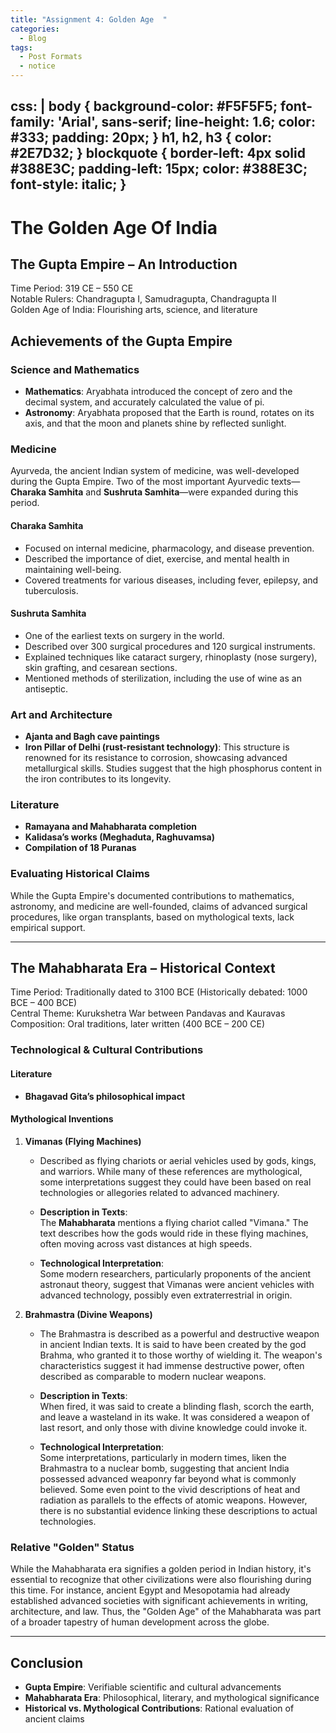 ```yaml
---
title: "Assignment 4: Golden Age  "
categories:
  - Blog
tags:
  - Post Formats
  - notice
---
```


css: |
  body {
    background-color: #F5F5F5;
    font-family: 'Arial', sans-serif;
    line-height: 1.6;
    color: #333;
    padding: 20px;
  }
  h1, h2, h3 {
    color: #2E7D32;
  }
  blockquote {
    border-left: 4px solid #388E3C;
    padding-left: 15px;
    color: #388E3C;
    font-style: italic;
  }
---

# **The Golden Age Of India**

## **The Gupta Empire – An Introduction**
Time Period: 319 CE – 550 CE  
Notable Rulers: Chandragupta I, Samudragupta, Chandragupta II  
Golden Age of India: Flourishing arts, science, and literature

## **Achievements of the Gupta Empire**

### **Science and Mathematics**
- **Mathematics**: Aryabhata introduced the concept of zero and the decimal system, and accurately calculated the value of pi.  
- **Astronomy**: Aryabhata proposed that the Earth is round, rotates on its axis, and that the moon and planets shine by reflected sunlight.  

### **Medicine**
Ayurveda, the ancient Indian system of medicine, was well-developed during the Gupta Empire. Two of the most important Ayurvedic texts—**Charaka Samhita** and **Sushruta Samhita**—were expanded during this period.

#### **Charaka Samhita**
- Focused on internal medicine, pharmacology, and disease prevention.
- Described the importance of diet, exercise, and mental health in maintaining well-being.
- Covered treatments for various diseases, including fever, epilepsy, and tuberculosis.

#### **Sushruta Samhita**
- One of the earliest texts on surgery in the world.
- Described over 300 surgical procedures and 120 surgical instruments.
- Explained techniques like cataract surgery, rhinoplasty (nose surgery), skin grafting, and cesarean sections.
- Mentioned methods of sterilization, including the use of wine as an antiseptic.

### **Art and Architecture**
- **Ajanta and Bagh cave paintings**  
- **Iron Pillar of Delhi (rust-resistant technology)**: This structure is renowned for its resistance to corrosion, showcasing advanced metallurgical skills. Studies suggest that the high phosphorus content in the iron contributes to its longevity.

### **Literature**
- **Ramayana and Mahabharata completion**  
- **Kalidasa’s works (Meghaduta, Raghuvamsa)**  
- **Compilation of 18 Puranas**

### **Evaluating Historical Claims**
While the Gupta Empire's documented contributions to mathematics, astronomy, and medicine are well-founded, claims of advanced surgical procedures, like organ transplants, based on mythological texts, lack empirical support. 

---

## **The Mahabharata Era – Historical Context**
Time Period: Traditionally dated to 3100 BCE (Historically debated: 1000 BCE – 400 BCE)  
Central Theme: Kurukshetra War between Pandavas and Kauravas  
Composition: Oral traditions, later written (400 BCE – 200 CE)

### **Technological & Cultural Contributions**

#### **Literature**  
- **Bhagavad Gita’s philosophical impact**

#### **Mythological Inventions**
1. **Vimanas (Flying Machines)**  
   - Described as flying chariots or aerial vehicles used by gods, kings, and warriors. While many of these references are mythological, some interpretations suggest they could have been based on real technologies or allegories related to advanced machinery.

   - **Description in Texts**:  
     The **Mahabharata** mentions a flying chariot called "Vimana." The text describes how the gods would ride in these flying machines, often moving across vast distances at high speeds.

   - **Technological Interpretation**:  
     Some modern researchers, particularly proponents of the ancient astronaut theory, suggest that Vimanas were ancient vehicles with advanced technology, possibly even extraterrestrial in origin.

2. **Brahmastra (Divine Weapons)**  
   - The Brahmastra is described as a powerful and destructive weapon in ancient Indian texts. It is said to have been created by the god Brahma, who granted it to those worthy of wielding it. The weapon's characteristics suggest it had immense destructive power, often described as comparable to modern nuclear weapons.

   - **Description in Texts**:  
     When fired, it was said to create a blinding flash, scorch the earth, and leave a wasteland in its wake. It was considered a weapon of last resort, and only those with divine knowledge could invoke it.

   - **Technological Interpretation**:  
     Some interpretations, particularly in modern times, liken the Brahmastra to a nuclear bomb, suggesting that ancient India possessed advanced weaponry far beyond what is commonly believed. Some even point to the vivid descriptions of heat and radiation as parallels to the effects of atomic weapons. However, there is no substantial evidence linking these descriptions to actual technologies.

### **Relative "Golden" Status**
While the Mahabharata era signifies a golden period in Indian history, it's essential to recognize that other civilizations were also flourishing during this time. For instance, ancient Egypt and Mesopotamia had already established advanced societies with significant achievements in writing, architecture, and law. Thus, the "Golden Age" of the Mahabharata was part of a broader tapestry of human development across the globe.

---

## **Conclusion**
- **Gupta Empire**: Verifiable scientific and cultural advancements  
- **Mahabharata Era**: Philosophical, literary, and mythological significance  
- **Historical vs. Mythological Contributions**: Rational evaluation of ancient claims